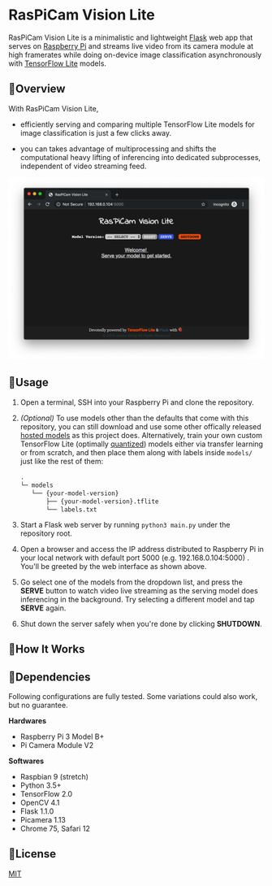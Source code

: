 # RasPiCam Vision Lite

RasPiCam Vision Lite is a minimalistic and lightweight [Flask](https://palletsprojects.com/p/flask) web app that serves on [Raspberry Pi](https://www.raspberrypi.org) and streams live video from its camera module at high framerates while doing on-device image classification asynchronously with [TensorFlow Lite](https://www.tensorflow.org/lite) models. 

## :strawberry:Overview

With RasPiCam Vision Lite,

- efficiently serving and comparing multiple TensorFlow Lite models for image classification is just a few clicks away.

- you can takes advantage of multiprocessing and shifts the computational heavy lifting of inferencing into dedicated subprocesses, independent of video streaming feed. 


![demo](img/demo.png)





## :strawberry:Usage

1. Open a terminal, SSH into your Raspberry Pi and clone the repository.

2. *(Optional)* To use models other than the defaults that come with this repository, you can still download and use some other offically released [hosted models](https://www.tensorflow.org/lite/guide/hosted_models#quantized_models) as this project does. Alternatively, train your own custom TensorFlow Lite (optimally [quantized](https://www.tensorflow.org/lite/performance/post_training_quantization)) models either via transfer learning or from scratch, and then place them along with labels inside `models/` just like the rest of them:

    ```
    .
    └─ models
       └── {your-model-version}
           ├── {your-model-version}.tflite
           └── labels.txt
    ```


3. Start a Flask web server by running `python3 main.py` under the repository root.

4. Open a browser and access the IP address distributed to Raspberry Pi in your local network with default port 5000 (e.g. 192.168.0.104:5000) . You'll be greeted by the web interface as shown above. 

5. Go select one of the models from the dropdown list, and press the **SERVE** button to watch video live streaming as the serving model does inferencing in the background. Try selecting a different model and tap **SERVE** again. 

6. Shut down the server safely when you're done by clicking **SHUTDOWN**.

## :strawberry:How It Works



## :strawberry:Dependencies

Following configurations are fully tested. Some variations could also work, but no guarantee.

**Hardwares**
- Raspberry Pi 3 Model B+
- Pi Camera Module V2

**Softwares**
- Raspbian 9 (stretch)
- Python 3.5+
- TensorFlow 2.0 
- OpenCV 4.1
- Flask 1.1.0
- Picamera 1.13
- Chrome 75, Safari 12

## :strawberry:License

[MIT](https://github.com/jingw222/raspicam_vision_lite/blob/master/LICENSE)